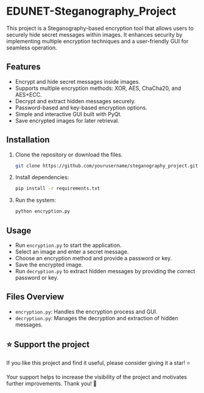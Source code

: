 # EDUNET-Steganography_Project

This project is a Steganography-based encryption tool that allows users to securely hide secret messages within images. It enhances security by implementing multiple encryption techniques and a user-friendly GUI for seamless operation.

## Features

- Encrypt and hide secret messages inside images.
- Supports multiple encryption methods: XOR, AES, ChaCha20, and AES+ECC.
- Decrypt and extract hidden messages securely.
- Password-based and key-based encryption options.
- Simple and interactive GUI built with PyQt.
- Save encrypted images for later retrieval.

## Installation

1. Clone the repository or download the files.
    ```bash
    git clone https://github.com/yourusername/steganography_project.git
    ```
2. Install dependencies:
    ```bash
    pip install -r requirements.txt
    ```
3. Run the system:
    ```bash
    python encryption.py
    ```

## Usage
- Run `encryption.py` to start the application.
- Select an image and enter a secret message.
- Choose an encryption method and provide a password or key.
- Save the encrypted image.
- Run `decryption.py` to extract hidden messages by providing the correct password or key.

## Files Overview
- `encryption.py`: Handles the encryption process and GUI.
- `decryption.py`: Manages the decryption and extraction of hidden messages.

## ⭐️ Support the project
If you like this project and find it useful, please consider giving it a star! ⭐️

Your support helps to increase the visibility of the project and motivates further improvements. Thank you! 🙏

